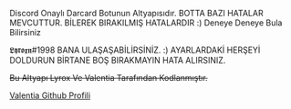 Discord Onaylı Darcard Botunun Altyapısıdır. BOTTA BAZI HATALAR MEVCUTTUR. BİLEREK BIRAKILMIŞ HATALARDIR :) Deneye Deneye Bula Bilirsiniz 

𝕷𝖞𝖗𝖔𝖝𝖓#1998 BANA ULAŞAŞABİLİRSİNİZ. :) AYARLARDAKİ HERŞEYİ DOLDURUN BİRTANE BOŞ BIRAKMAYIN HATA ALIRSINIZ.

<del> Bu Altyapı Lyrox Ve Valentia Tarafından Kodlanmıştır.<del>

[Valentia Github Profili](https://github.com/valentias)


